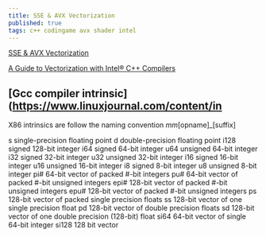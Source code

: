 ```yaml
---
title: SSE & AVX Vectorization
published: true
tags: c++ codingame avx shader intel
---
```

[SSE & AVX Vectorization](https://tech.io/playgrounds/283/sse-avx-vectorization/what-is-sse-and-avx)

[A Guide to Vectorization with Intel® C++ Compilers](https://software.intel.com/sites/default/files/m/4/8/8/2/a/31848-CompilerAutovectorizationGuide.pdf)

## [Gcc compiler intrinsic](https://www.linuxjournal.com/content/in

X86 intrinsics are follow the naming convention _mm_\[opname\]_\[suffix\] 

s single-precision floating point
d double-precision floating point
i128 signed 128-bit integer
i64 signed 64-bit integer
u64 unsigned 64-bit integer
i32 signed 32-bit integer
u32 unsigned 32-bit integer
i16 signed 16-bit integer
u16 unsigned 16-bit integer
i8 signed 8-bit integer
u8 unsigned 8-bit integer
pi# 64-bit vector of packed #-bit integers
pu# 64-bit vector of packed #-bit unsigned integers
epi# 128-bit vector of packed #-bit unsigned integers
epu# 128-bit vector of packed #-bit unsigned integers
ps 128-bit vector of packed single precision floats
ss 128-bit vector of one single precision float
pd 128-bit vector of double precision floats
sd 128-bit vector of one double precision (128-bit) float
si64 64-bit vector of single 64-bit integer
si128 128 bit vector
